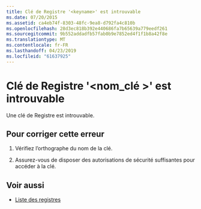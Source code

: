```yaml
---
title: Clé de Registre '<keyname>' est introuvable
ms.date: 07/20/2015
ms.assetid: ca4eb74f-8303-48fc-9ea8-d792fa4c810b
ms.openlocfilehash: 28d3ec818b392e440686fa7b65639a779eedf261
ms.sourcegitcommit: 9b552addadfb57fab0b9e7852ed4f1f1b8a42f8e
ms.translationtype: MT
ms.contentlocale: fr-FR
ms.lasthandoff: 04/23/2019
ms.locfileid: "61637925"
---
```

# <a name="registry-key-keyname-could-not-be-found"></a>Clé de Registre '\<nom_clé >' est introuvable
Une clé de Registre est introuvable.  
  
## <a name="to-correct-this-error"></a>Pour corriger cette erreur  
  
1. Vérifiez l’orthographe du nom de la clé.  
  
2. Assurez-vous de disposer des autorisations de sécurité suffisantes pour accéder à la clé.  
  
## <a name="see-also"></a>Voir aussi

- [Liste des registres](../../visual-basic/language-reference/keywords/registry-summary.md)
